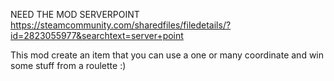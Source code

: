 NEED THE MOD SERVERPOINT 
https://steamcommunity.com/sharedfiles/filedetails/?id=2823055977&searchtext=server+point

This mod create an item that you can use a one or many coordinate and win some stuff from a roulette :)
